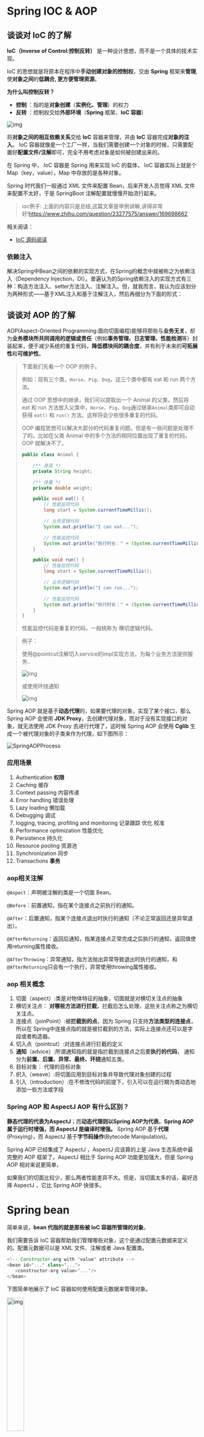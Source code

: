 # Spring IOC & AOP

## 谈谈对 IoC 的了解

**IoC（Inverse of Control:控制反转）** 是一种设计思想，而不是一个具体的技术实现。

IoC 的思想就是将原本在程序中**手动创建对象的控制权**，交由 **Spring** 框架来**管理**, 使**对象之间**的**低耦合, 更方便管理资源**。

**为什么叫控制反转？**

- **控制** ：指的是**对象创建**（**实例化、管理**）的权力
- **反转** ：控制权交给**外部环境**（**Spring** 框架、**IoC 容器**）

![img](imgs/68747470733a2f2f67756964652d626c6f672d696d616765732e6f73732d636e2d7368656e7a68656e2e616c6979756e63732e636f6d2f6a6176612d67756964652d626c6f672f6672632d33363566616365623536393766303466333133393939333763303539633136322e706e67.png)

将**对象之间的相互依赖关系**交给 **IoC** 容器来管理，并由 **IoC** 容器完成**对象的注入**。 IoC 容器就像是一个工厂一样，当我们需要创建一个对象的时候，只需要配置好**配置文件/注解**即可，完全不用考虑对象是如何被创建出来的。

在 Spring 中， IoC 容器是 Spring 用来实现 IoC 的载体， IoC 容器实际上就是个 Map（key，value），Map 中存放的是各种对象。

Spring 时代我们一般通过 XML 文件来配置 Bean，后来开发人员觉得 XML 文件来配置不太好，于是 SpringBoot 注解配置就慢慢开始流行起来。

> ioc例子: 上面的内容只是总结,这篇文章是举例讲解,讲得非常好!https://www.zhihu.com/question/23277575/answer/169698662

相关阅读：

- [IoC 源码阅读](https://javadoop.com/post/spring-ioc)

### 依赖注入

解决Spring中Bean之间的依赖的实现方式，在Spring的概念中就被称之为依赖注入（Dependency Injection，DI）。普遍认为的Spring依赖注入的实现方式有三种：构造方法注入、setter方法注入、注解注入。但，就我而言，我认为应该划分为两种形式——基于XML注入和基于注解注入，然后再细分为下面的形式：


## 谈谈对 AOP 的了解

AOP(Aspect-Oriented Programming:面向切面编程)能够将那些与**业务无关**，却为**业务模块所共同调用的逻辑或责任**（例如**事务管理、日志管理、性能检测**等）封装起来，便于减少系统的重复代码，**降低模块间的耦合度**，并有利于未来的**可拓展性**和**可维护性**。

> 下面我们先看一个 OOP 的例子。
>
> 例如：现有三个类，`Horse`、`Pig`、`Dog`，这三个类中都有 eat 和 run 两个方法。
>
> 通过 OOP 思想中的继承，我们可以提取出一个 Animal 的父类，然后将 eat 和 run 方法放入父类中，`Horse`、`Pig`、`Dog`通过继承`Animal`类即可自动获得 `eat()` 和 `run()` 方法。这样将会少些很多重复的代码。
>
> OOP 编程思想可以解决大部分的代码重复问题。但是有一些问题是处理不了的。比如在父类 Animal 中的多个方法的相同位置出现了重复的代码，OOP 就解决不了。
>
> ```java
> public class Animal {
> 
>     /** 身高 */
>     private String height;
> 
>     /** 体重 */
>     private double weight;
> 
>     public void eat() {
>         // 性能监控代码
>         long start = System.currentTimeMillis();
> 
>         // 业务逻辑代码
>         System.out.println("I can eat...");
> 
>         // 性能监控代码
>         System.out.println("执行时长：" + (System.currentTimeMillis() - start)/1000f + "s");
>     }
> 
>     public void run() {
>         // 性能监控代码
>         long start = System.currentTimeMillis();
> 
>         // 业务逻辑代码
>         System.out.println("I can run...");
> 
>         // 性能监控代码
>         System.out.println("执行时长：" + (System.currentTimeMillis() - start)/1000f + "s");
>     }
> }
> 
> ```
>
> 性能监控代码是重复的代码，一般统称为 横切逻辑代码。

> 例子：
>
> 使用@pointcut注解切入service的impl实现方法，为每个业务方法提供服务..
>
> ![img](imgs/clip_image001.png)
>
> 或使用环绕通知
>
> ![img](imgs/clip_image002.png)

Spring AOP 就是基于**动态代理**的，如果要代理的对象，实现了某个接口，那么 Spring AOP 会使用 **JDK Proxy**，去创建代理对象，而对于没有实现接口的对象，就无法使用 JDK Proxy 去进行代理了，这时候 Spring AOP 会使用 **Cglib** 生成一个被代理对象的子类来作为代理，如下图所示：

![SpringAOPProcess](imgs/68747470733a2f2f696d616765732e7869616f7a6875616e6c616e2e636f6d2f70686f746f2f323031392f39323664666335343962303664323830613337333937663966643439626639642e6a7067.jpeg)

### 应用场景

1. Authentication **权限**
2. Caching 缓存
3. Context passing 内容传递
4. Error handling 错误处理
5. Lazy loading 懒加载
6. Debugging 调试
7. logging, tracing, profiling and monitoring 记录跟踪 优化 校准
8. Performance optimization 性能优化
9. Persistence 持久化
10. Resource pooling 资源池
11. Synchronization 同步
12. Transactions **事务**

### aop相关注解

`@Aspect`：声明被注解的类是一个切面 Bean。

`@Before`：前置通知，指在某个连接点之前执行的通知。

`@After`：后置通知，指某个连接点退出时执行的通知（不论正常返回还是异常退出）。

`@AfterReturning`：返回后通知，指某连接点正常完成之后执行的通知，返回值使用returning属性接收。

`@AfterThrowing`：异常通知，指方法抛出异常导致退出时执行的通知，和`@AfterReturning`只会有一个执行，异常使用throwing属性接收。

### aop 相关概念

1. 切面（aspect）:类是对物体特征的抽象，切面就是对横切关注点的抽象
2. 横切关注点： **对哪些方法进行拦截**，拦截后怎么处理，这些关注点称之为横切关注点。
3. 连接点（joinPoint）:被**拦截到的点**，因为 Spring 只支持**方法类型的连接点**，所以在 Spring中连接点指的就是被拦截到的方法，实际上连接点还可以是字段或者构造器。
4. 切入点（pointcut）:对连接点进行拦截的定义
5. **通知**（advice）:所谓通知指的就是指拦截到连接点之后要**执行的代码**， 通知分为**前置、后置、异常、最终、环绕**通知五类。
6. 目标对象： 代理的目标对象
7. 织入（weave）:将切面应用到目标对象并导致代理对象创建的过程
8. 引入（introduction）:在不修改代码的前提下，引入可以在运行期为类动态地添加一些方法或字段

### Spring AOP 和 AspectJ AOP 有什么区别？

**静态代理的代表为AspectJ**；而**动态代理则以Spring AOP为代表**。**Spring AOP 属于运行时增强，而 AspectJ 是编译时增强。** Spring AOP 基于**代理**(Proxying)，而 AspectJ 基于**字节码操作**(Bytecode Manipulation)。

Spring AOP 已经集成了 AspectJ ，AspectJ 应该算的上是 Java 生态系统中最完整的 AOP 框架了。AspectJ 相比于 Spring AOP 功能更加强大，但是 Spring AOP 相对来说更简单，

如果我们的切面比较少，那么两者性能差异不大。但是，当切面太多的话，最好选择 AspectJ ，它比 Spring AOP 快很多。

# Spring bean

简单来说，**bean 代指的就是那些被 IoC 容器所管理的对象**。

我们需要告诉 IoC 容器帮助我们管理哪些对象，这个是通过配置元数据来定义的。配置元数据可以是 XML 文件、注解或者 Java 配置类。

```java
<!-- Constructor-arg with 'value' attribute -->
<bean id="..." class="...">
   <constructor-arg value="..."/>
</bean>
```

下图简单地展示了 IoC 容器如何使用配置元数据来管理对象。

<img src="imgs/68747470733a2f2f696d672d626c6f672e6373646e696d672e636e2f30363262343232626437616334643533616664323866623734623262633934642e706e67.png" alt="img" style="width:30%;" />

`org.springframework.beans`和 `org.springframework.context` 这两个包是 IoC 实现的基础，如果想要研究 IoC 相关的源码的话，可以去看看

## bean 的作用域有哪些?

Spring 中 Bean 的作用域通常有下面几种：

- **singleton** : 唯一 bean 实例，Spring 中的 bean 默认都是**单例**的，对单例设计模式的应用。
- **prototype** : 每次**请求**都会创建一个**新的 bean 实例**。
- **request** : 每一次 HTTP 请求都会产生一个新的 bean，该 bean 仅在当前 HTTP request 内有效。
- **session** : 每一次 HTTP 请求都会产生一个新的 bean，该 bean 仅在当前 HTTP session 内有效。
- **global-session** ： 全局 session 作用域，仅仅在基于 portlet 的 web 应用中才有意义，Spring5 已经没有了。Portlet 是能够生成语义代码(例如：HTML)片段的小型 Java Web 插件。它们基于 portlet 容器，可以像 servlet 一样处理 HTTP 请求。但是，与 servlet 不同，每个 portlet 都有不同的会话。

### **如何配置 bean 的作用域呢？**

xml 方式：

```java
<bean id="..." class="..." scope="singleton"></bean>
```

注解方式：

```java
@Bean
@Scope(value = ConfigurableBeanFactory.SCOPE_PROTOTYPE)
public Person personPrototype() {
    return new Person();
}
```

### 单例 bean 的线程安全问题了解吗？

单例 bean 存在线程问题，主要是因为当多个线程操作同一个对象的时候是存在资源竞争的。

线程不安全构成的三要素：

1，多线程环境

2，访问同一个资源

3，**资源具有状态性** 

那么Spring的bean模式是单例，而且后端的程序，天然就处于一个多线程的工作环境。1、2符合。
关键看第3点，我们的bean基本是无状态的，无状态的 Bean 不能保存数据，因此是线程安全的。所谓无状态就是**没有存储数据**，**即没有通过数据的状态来作为下一步操作的判断依据**。

所以存储数据是关键。存储数据发生在dao层调用jdbc建立与数据库的connection连接。比如某个service需要**两个不同的dao**操作，就需要**两个dao分别建立一个connection**；所以可以用**threadLocal**来在**同一个线程中存储connection的副本**来实现，使得两个dao层调用的是**同一个connection**。

常见的有两种解决办法：

1. **在 bean 中尽量避免定义可变的成员变量。**
2. **在类中定义一个 `ThreadLocal` 成员变量，将需要的可变成员变量保存在 `ThreadLocal` 中（推荐的一种方式）。**

不过，**大部分 bean 实际都是无状态（没有实例变量）的（比如 Dao、Service），这种情况下， bean 是线程安全的。**

## @Component 和 @Bean 的区别是什么？

1. **`@Component`** 注解作用于**类**，而**`@Bean`**注解作用于**方法**。
2. `@Component`通常是通过**类路径扫描**来**自动侦测**以及**自动装配到 Spring 容器**中（我们可以使用 `@ComponentScan` 注解定义要扫描的路径从中找出标识了需要装配的类自动装配到 Spring 的 bean 容器中）。`@Bean` 注解通常是在标有**该注解的方法**中**定义产生这个 bean**,`@Bean`告诉了 Spring 这是某个类的实例，当我需要用它的时候还给我。
3. `@Bean` 注解比 `@Component` 注解的自定义性更强，而且很多地方我们只能通过 `@Bean` 注解来注册 bean。比如当我们引用第三方库中的类需要装配到 `Spring`容器时，则只能通过 `@Bean`来实现。

`@Bean`注解使用示例：

```java
@Configuration
public class AppConfig {
    @Bean
    public TransferService transferService() {
        return new TransferServiceImpl();
    }

}
```

上面的代码相当于下面的 xml 配置

```java
<beans>
    <bean id="transferService" class="com.acme.TransferServiceImpl"/>
</beans>
```

下面这个例子是通过 `@Component` 无法实现的。

```java
@Bean
public OneService getService(status) {
    case (status)  {
        when 1:
                return new serviceImpl1();
        when 2:
                return new serviceImpl2();
        when 3:
                return new serviceImpl3();
    }
}
```

## 将一个类声明为 bean 的注解有哪些?

我们一般使用 **`@Autowired`** **注解自动装配 bean**，要想把**类标识成可用于 `@Autowired` 注解自动装配的 bean 的<u>类</u>**,采用以下注解可实现：

- `@Component` ：通用的注解，可标注任意类为 `Spring` 组件。如果一个 Bean 不知道属于哪个层，可以使用`@Component` 注解标注。
- `@Repository` : 对应持久层即 Dao 层，主要用于数据库相关操作。
- `@Service` : 对应服务层，主要涉及一些复杂的逻辑，需要用到 Dao 层。
- `@Controller` : 对应 Spring MVC 控制层，主要用户接受用户请求并调用 Service 层返回数据给前端页面。

## 找视频看看????bean 的生命周期?

> 下面的内容整理自：https://yemengying.com/2016/07/14/spring-bean-life-cycle/ ，除了这篇文章，再推荐一篇很不错的文章 ：https://www.cnblogs.com/zrtqsk/p/3735273.html 。

- Bean 容器找到配置文件中 Spring Bean 的定义。
- Bean 容器利用 Java Reflection API 创建一个 Bean 的实例。
- 如果涉及到一些属性值 利用 `set()`方法设置一些属性值。
- 如果 Bean 实现了 `BeanNameAware` 接口，调用 `setBeanName()`方法，传入 Bean 的名字。
- 如果 Bean 实现了 `BeanClassLoaderAware` 接口，调用 `setBeanClassLoader()`方法，传入 `ClassLoader`对象的实例。
- 如果 Bean 实现了 `BeanFactoryAware` 接口，调用 `setBeanClassLoader()`方法，传入 `ClassLoade` r 对象的实例。
- 与上面的类似，如果实现了其他 `*.Aware`接口，就调用相应的方法。
- 如果有和加载这个 Bean 的 Spring 容器相关的 `BeanPostProcessor` 对象，执行`postProcessBeforeInitialization()` 方法
- 如果 Bean 实现了`InitializingBean`接口，执行`afterPropertiesSet()`方法。
- 如果 Bean 在配置文件中的定义包含 init-method 属性，执行指定的方法。
- 如果有和加载这个 Bean 的 Spring 容器相关的 `BeanPostProcessor` 对象，执行`postProcessAfterInitialization()` 方法
- 当要销毁 Bean 的时候，如果 Bean 实现了 `DisposableBean` 接口，执行 `destroy()` 方法。
- 当要销毁 Bean 的时候，如果 Bean 在配置文件中的定义包含 destroy-method 属性，执行指定的方法。

图示：

[![Spring Bean 生命周期](https://camo.githubusercontent.com/70ba44111686c9f9a4fcac62d8ae01fd23e3e707d91fbce4af1205856dcd458f/68747470733a2f2f696d616765732e7869616f7a6875616e6c616e2e636f6d2f70686f746f2f323031392f32346263326261643363653238313434643630643965306132656466366337662e6a7067)](https://camo.githubusercontent.com/70ba44111686c9f9a4fcac62d8ae01fd23e3e707d91fbce4af1205856dcd458f/68747470733a2f2f696d616765732e7869616f7a6875616e6c616e2e636f6d2f70686f746f2f323031392f32346263326261643363653238313434643630643965306132656466366337662e6a7067)

与之比较类似的中文版本:

[![Spring Bean 生命周期](https://camo.githubusercontent.com/9efd4a1a6c11ebb15c61a022e93bb20934a85a72d95194cf59402421c09191a9/68747470733a2f2f696d616765732e7869616f7a6875616e6c616e2e636f6d2f70686f746f2f323031392f62356432363435363536353761353339356332373831303831613734383365312e6a7067)](https://camo.githubusercontent.com/9efd4a1a6c11ebb15c61a022e93bb20934a85a72d95194cf59402421c09191a9/68747470733a2f2f696d616765732e7869616f7a6875616e6c616e2e636f6d2f70686f746f2f323031392f62356432363435363536353761353339356332373831303831613734383365312e6a7067)

# Spring MVC

## 说说对 Spring MVC 了解?

MVC 是模型(Model)、视图(View)、控制器(Controller)的简写，其核心思想是通过将**业务逻辑、数据、显示**分离来组织代码。

![img](imgs/68747470733a2f2f67756964652d626c6f672d696d616765732e6f73732d636e2d7368656e7a68656e2e616c6979756e63732e636f6d2f6a6176612d67756964652d626c6f672f696d6167652d32303231303830393138313435323432312e706e67.png)

想要真正理解 Spring MVC，我们先来看看 Model 1 和 Model 2 这两个没有 Spring MVC 的时代。

**Model 1 时代**

在 Model1 模式下，整个 Web 应用几乎全部用 JSP 页面组成，只用少量的 JavaBean 来处理数据库连接、访问等操作。

这个模式下 JSP 即是控制层（Controller）又是表现层（View）。显而易见，这种模式存在很多问题。比如控制逻辑和表现逻辑混杂在一起，导致代码重用率极低；再比如前端和后端相互依赖，难以进行测试维护并且开发效率极低。

[![mvc-mode1](https://camo.githubusercontent.com/c6d39ea1c5832c69d891f506460d1dea6fa13999c46b8953c1ffd094e1082a42/68747470733a2f2f67756964652d626c6f672d696d616765732e6f73732d636e2d7368656e7a68656e2e616c6979756e63732e636f6d2f6a6176612d67756964652d626c6f672f6d76632d6d6f6465312e706e67)](https://camo.githubusercontent.com/c6d39ea1c5832c69d891f506460d1dea6fa13999c46b8953c1ffd094e1082a42/68747470733a2f2f67756964652d626c6f672d696d616765732e6f73732d636e2d7368656e7a68656e2e616c6979756e63732e636f6d2f6a6176612d67756964652d626c6f672f6d76632d6d6f6465312e706e67)

**Model 2 时代**

学过 Servlet 并做过相关 Demo 的朋友应该了解“Java Bean(Model)+ JSP（View）+Servlet（Controller） ”这种开发模式，这就是早期的 JavaWeb MVC 开发模式。

- Model:系统涉及的数据，也就是 dao 和 bean。
- View：展示模型中的数据，只是用来展示。
- Controller：处理用户请求都发送给 ，返回数据给 JSP 并展示给用户。

[![img](https://camo.githubusercontent.com/b36a90d56dae552146126cf76f8de218f5d545d9df9d65a7eb84283157f46475/68747470733a2f2f67756964652d626c6f672d696d616765732e6f73732d636e2d7368656e7a68656e2e616c6979756e63732e636f6d2f6a6176612d67756964652d626c6f672f6d76632d6d6f64656c322e706e67)](https://camo.githubusercontent.com/b36a90d56dae552146126cf76f8de218f5d545d9df9d65a7eb84283157f46475/68747470733a2f2f67756964652d626c6f672d696d616765732e6f73732d636e2d7368656e7a68656e2e616c6979756e63732e636f6d2f6a6176612d67756964652d626c6f672f6d76632d6d6f64656c322e706e67)

Model2 模式下还存在很多问题，Model2 的抽象和封装程度还远远不够，使用 Model2 进行开发时不可避免地会重复造轮子，这就大大降低了程序的可维护性和复用性。

于是，很多 JavaWeb 开发相关的 MVC 框架应运而生比如 Struts2，但是 Struts2 比较笨重。

**Spring MVC 时代**

随着 Spring 轻量级开发框架的流行，Spring 生态圈出现了 Spring MVC 框架， Spring MVC 是当前最优秀的 MVC 框架。相比于 Struts2 ， Spring MVC 使用更加简单和方便，开发效率更高，并且 Spring MVC 运行速度更快。

MVC 是一种设计模式,Spring MVC 是一款很优秀的 MVC 框架。Spring MVC 可以帮助我们进行更简洁的 Web 层的开发，并且它天生与 Spring 框架集成。Spring MVC 下我们一般把后端项目分为 Service 层（处理业务）、Dao 层（数据库操作）、Entity 层（实体类）、Controller 层(控制层，返回数据给前台页面)。

## SpringMVC 工作原理了解吗?

**Spring MVC 原理如下图所示：**

![image-20210910140140932](imgs/image-20210910140140932.png)

**流程说明（重要)：**

1. 客户端（浏览器）发送请求，直接请求到 `DispatcherServlet`。
2. `DispatcherServlet` 根据请求信息调用 `HandlerMapping`，解析请求对应的 `Handler`。
3. 解析到对应的 `Handler`（也就是我们平常说的 `Controller` 控制器）后，开始由 `HandlerAdapter` 适配器处理。
4. `HandlerAdapter` 会根据 `Handler`来调用真正的处理器开处理请求，并处理相应的业务逻辑。
5. 处理器处理完业务后，会返回一个 `ModelAndView` 对象，`Model` 是返回的数据对象，`View` 是个逻辑上的 `View`。
6. `ViewResolver` 会根据逻辑 `View` 查找实际的 `View`(.jsp)。
7. `DispaterServlet` 把返回的 `Model` 传给 `View`（视图渲染）。
8. 把 `View` 返回给请求者（浏览器）

# Spring 框架中用到了哪些设计模式？

关于下面一些设计模式的详细介绍，可以看笔主前段时间的原创文章[《面试官:“谈谈 Spring 中都用到了那些设计模式?”。》](https://mp.weixin.qq.com/s?__biz=Mzg2OTA0Njk0OA==&mid=2247485303&idx=1&sn=9e4626a1e3f001f9b0d84a6fa0cff04a&chksm=cea248bcf9d5c1aaf48b67cc52bac74eb29d6037848d6cf213b0e5466f2d1fda970db700ba41&token=255050878&lang=zh_CN#rd) 。

- **工厂设计模式** : Spring 使用工厂模式通过 `BeanFactory`、`ApplicationContext` 创建 bean 对象。
- **代理设计模式** : Spring AOP 功能的实现。
- **单例设计模式** : Spring 中的 Bean 默认都是单例的。
- **?模板方法模式** : Spring 中 `jdbcTemplate`、`hibernateTemplate` 等以 Template 结尾的对数据库操作的类，它们就使用到了模板模式。
- **?包装器设计模式** : 我们的项目需要连接多个数据库，而且不同的客户在每次访问中根据需要会去访问不同的数据库。这种模式让我们可以根据客户的需求能够动态切换不同的数据源。
- **?观察者模式:** Spring 事件驱动模型就是观察者模式很经典的一个应用。
- **适配器模式** : Spring AOP 的增强或通知(Advice)使用到了适配器模式、spring MVC 中也是用到了适配器模式适配`Controller`。
- ......

# Spring 事务

Spring/SpringBoot 模块下专门有一篇是讲 Spring 事务的，总结的非常详细，通俗易懂。

## Spring 管理事务的方式有几种？

- **编程式事务** ： 在代码中硬编码(不推荐使用) : 通过 `TransactionTemplate`或者 `TransactionManager` 手动管理事务，实际应用中很少使用，但是对于你理解 Spring 事务管理原理有帮助。
- **声明式事务** ： 在 XML 配置文件中配置或者直接基于注解（推荐使用） : 实际是通过 AOP 实现（基于`@Transactional` 的全注解方式使用最多）

## Spring 事务传播特性

### **事务传播行为是为了解决业务层方法之间互相调用的事务问题**。

**我们一般都是将事务的边界设置在Service**层，当我们调用Service层的一个方法的时，它能够保证这个方法中执行的所有的对数据库的更新操作保持在一个事务中, 在事务层里面调用的这些方法**要么全部成功，要么全部失败**。

**如果在Service层的这个方法中，还调用了本类的其他的Service方法，那么在调用其他的Service方法的时候，必须保证在方法里调用的这个方法与我本身的方法处在同一个事务中，否则无法保证事物的一致性。**

**事务的传播特性就是解决这个问题的**.

**当事务方法被另一个事务方法调用时，必须指定事务应该如何传播**。例如：方法可能继续在现有事务中运行，也可能开启一个新事务，并在自己的事务中运行。

正确的事务传播行为可能的值如下:

### **1.`TransactionDefinition.PROPAGATION_REQUIRED`**

使用的最多的一个事务传播行为，我们平时经常使用的`@Transactional`注解默认使用就是这个事务传播行为。**如果当前存在事务，则加入该事务；如果当前没有事务，则创建一个新的事务。**

### **`2.TransactionDefinition.PROPAGATION_REQUIRES_NEW`**

**创建一个新的事务，如果当前存在事务，则把当前事务挂起。**也就是说不管外部方法是否开启事务，`Propagation.REQUIRES_NEW`修饰的内部方法会**新开启自己的事务，且开启的事务相互独立，互不干扰。**

### **3.`TransactionDefinition.PROPAGATION_NESTED`**

**如果当前存在事务，则创建一个事务作为当前事务的嵌套事务来运行**；如果当前没有事务，则该取值等价于`TransactionDefinition.PROPAGATION_REQUIRED`。

### **4.`TransactionDefinition.PROPAGATION_MANDATORY`**

**如果当前存在事务，则加入该事务；如果当前没有事务，则抛出异常**。（mandatory：强制性）

这个使用的很少。

若是错误的配置以下 3 种事务传播行为，事务将不会发生回滚：

- **`TransactionDefinition.PROPAGATION_SUPPORTS`**: 如果当前存在事务，则加入该事务；如果当前没有事务，则以非事务的方式继续运行。
- **`TransactionDefinition.PROPAGATION_NOT_SUPPORTED`**: 以非事务方式运行，如果当前存在事务，则把当前事务挂起。
- **`TransactionDefinition.PROPAGATION_NEVER`**: 以非事务方式运行，如果当前存在事务，则抛出异常。

## Spring 事务中的隔离级别

和事务传播特性一样，为了方便使用，Spring 也相应地定义了一个枚举类：`Isolation`

```java
public enum Isolation {

    DEFAULT(TransactionDefinition.ISOLATION_DEFAULT),

    READ_UNCOMMITTED(TransactionDefinition.ISOLATION_READ_UNCOMMITTED),

    READ_COMMITTED(TransactionDefinition.ISOLATION_READ_COMMITTED),

    REPEATABLE_READ(TransactionDefinition.ISOLATION_REPEATABLE_READ),

    SERIALIZABLE(TransactionDefinition.ISOLATION_SERIALIZABLE);

    private final int value;

    Isolation(int value) {
        this.value = value;
    }

    public int value() {
        return this.value;
    }

}
```

下面我依次对每一种事务隔离级别进行介绍：

- **`TransactionDefinition.ISOLATION_DEFAULT`** :使用后端数据库默认的隔离级别，MySQL 默认采用的 **`REPEATABLE_READ` 隔离级别.**
- **`TransactionDefinition.ISOLATION_READ_UNCOMMITTED`** :**最低的隔离级别**，它允许**读取尚未提交的数据变更**，**可能会导致脏读、幻读或不可重复读**
- **`TransactionDefinition.ISOLATION_READ_COMMITTED`** : **允许读取并发事务已经提交的数据**，**可以防止脏读，但是幻读或不可重复读仍有可能发生**
- **`TransactionDefinition.ISOLATION_REPEATABLE_READ`** : **对同一字段的多次读取结果都是一致的，除非数据是被<u>本身事务</u>自己所修改**，**可以阻止脏读和不可重复读，但幻读仍有可能发生。**
- **`TransactionDefinition.ISOLATION_SERIALIZABLE`** : **最高的隔离级别**，完全服从 ACID 的隔离级别。**所有的事务依次逐个执行**，这样事务之间就完全不可能产生干扰，也就是说，**该级别可以防止脏读、不可重复读以及幻读**。但是这将**严重影响程序的性能**。通常情况下也不会用到该级别。

## @Transactional(rollbackFor = Exception.class)注解了解吗？

`Exception` 分为运行时异常 `RuntimeException` 和非运行时异常。在 `@Transactional` 注解中如果**不配置`rollbackFor`属性**, 那么事务只会在遇到**`RuntimeException`的时候才会回滚**，加上 `rollbackFor=Exception.class`,可以**让事务在遇到非运行时异常时也回滚**。事务管理对于企业应用来说是至关重要的，即使出现异常情况，它也可以保证数据的一致性。

当 `@Transactional` 注解作用于类上时，该类的所有 public 方法将**都具有该类型的事务属性**，同时，我们也可以在方法级别使用该标注来覆盖类级别的定义。如果类或者方法加了这个注解，那么这个类里面的方法抛出异常，就会回滚，数据库里面的数据也会回滚。



# JPA

### 如何使用 JPA 在数据库中非持久化一个字段？

假如我们有下面一个类：

```java
@Entity(name="USER")
public class User {

    @Id
    @GeneratedValue(strategy = GenerationType.AUTO)
    @Column(name = "ID")
    private Long id;

    @Column(name="USER_NAME")
    private String userName;

    @Column(name="PASSWORD")
    private String password;

    private String secrect;

}
```

如果我们想让`secrect` 这个字段不被持久化，也就是**不被数据库存储**怎么办？我们可以采用下面几种方法：

```java
static String transient1; // not persistent because of static
final String transient2 = "Satish"; // not persistent because of final
transient String transient3; // not persistent because of transient
@Transient
String transient4; // not persistent because of @Transient
```

一般使用后面两种方式比较多，我个人使用注解的方式比较多。

# 面试高频问题

## 怎么解决循环依赖

https://blog.csdn.net/itmrchen/article/details/90201279

https://www.jianshu.com/p/8bb67ca11831

循环依赖分为三种, 其中只有单例模式的field属性(setter?)自动注入会解决循环依赖问题

**构造器循环依赖** (启动失败)

```java
@Service
public class A {  
    public A(B b) {  }
}

@Service
public class B {  
    public B(A a) {  }
}

```

**field属性注入循环依赖(默认单例singleton)**

单例Bean之间的循环依赖, 启动成功

```java
@Service
public class A1 {  
    @Autowired  
    private B1 b1;
}

@Service
public class B1 {  
    @Autowired  
    public A1 a1;
}

```

**field属性注入循环依赖（手动设置成prototype）**

prototype Bean之间的循环依赖 启动失败

```kotlin
@Service
@Scope("prototype")
public class A1 {  
    @Autowired  
    private B1 b1;
}

@Service
@Scope("prototype")
public class B1 {  
    @Autowired  
    public A1 a1;
}
```

### 单例Bean之间的循环依赖如何解决:

Spring中的bean创建, **先调用构造函数进行实例化，然后填充属性，再接着进行其他附加操作和初始化**，正是这样的生命周期，才有了Spring的解决循环依赖，这样的解决机制是根据Spring框架内定义的三级缓存来实现的，也就是说：**三级缓存解决了Bean之间的循环依赖。**

三级缓存，也就是三个Map集合类：

- singletonObjects：第一级缓存，里面放置的是**实例化好的单例对象**；
- earlySingletonObjects：第二级缓存，里面存放的是**提前曝光的单例对象**；
- singletonFactories：第三级缓存，里面存放的是**要被实例化的对象的对象工厂**。

所以**当一个Bean调用构造函数进行实例化**后，**即使属性还未填充**，就可以通过**三级缓存向外暴露依赖的引用值**（所以循环依赖问题的解决也是基于Java的引用传递）. 

**Spring默认的Bean Scope是单例的，而三级缓存中都包含singleton，可见是对于单例Bean之间的循环依赖的解决，Spring是通过三级缓存来实现的。**

但是**基于构造函数的注入**，如果有循环依赖，Spring是不能够解决的。

## 如何为服务层对象开启事务控制？

通过aop**配置切面**

**![img](imgs/clip_image001-1253300.png)**

## Spring使用声明式事务，最终也是通过执行JDBC事务来实现功能的，那么，一个事务方法，如何获知当前是否存在事务？

答案是[使用ThreadLocal](https://www.liaoxuefeng.com/wiki/1252599548343744/1306581251653666)。Spring总是把JDBC相关的Connection和TransactionStatus实例绑定到ThreadLocal。**如果一个事务方法从ThreadLocal未取到事务，那么它会打开一个新的JDBC连接，同时开启一个新的事务，否则，它就直接使用从ThreadLocal获取的JDBC连接以及TransactionStatus。**

因此，事务能正确传播的前提是，方法调用是在一个线程内才行。

